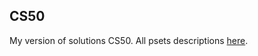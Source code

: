 ## CS50


My version of solutions CS50. All psets descriptions [here](http://cdn.cs50.net/2014/fall/psets/).
